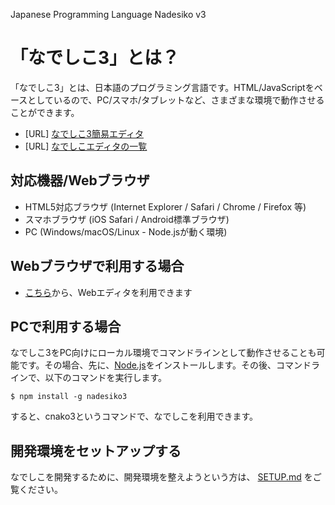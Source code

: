 Japanese Programming Language Nadesiko v3

# 「なでしこ3」とは？

「なでしこ3」とは、日本語のプログラミング言語です。HTML/JavaScriptをベースとしているので、PC/スマホ/タブレットなど、さまざまな環境で動作させることができます。

- [URL] [なでしこ3簡易エディタ](https://nadesi.com/doc3/)
- [URL] [なでしこエディタの一覧](https://nadesi.com/doc3/go.php?282)

## 対応機器/Webブラウザ

- HTML5対応ブラウザ (Internet Explorer / Safari / Chrome / Firefox 等)
- スマホブラウザ (iOS Safari / Android標準ブラウザ)
- PC (Windows/macOS/Linux - Node.jsが動く環境)

## Webブラウザで利用する場合

- [こちら](https://nadesi.com/doc3/go.php?10)から、Webエディタを利用できます

## PCで利用する場合

なでしこ3をPC向けにローカル環境でコマンドラインとして動作させることも可能です。その場合、先に、[Node.js](https://nodejs.org/ja/)をインストールします。その後、コマンドラインで、以下のコマンドを実行します。

```
$ npm install -g nadesiko3
```

すると、cnako3というコマンドで、なでしこを利用できます。

## 開発環境をセットアップする

なでしこを開発するために、開発環境を整えようという方は、 [SETUP.md](SETUP.md) をご覧ください。
